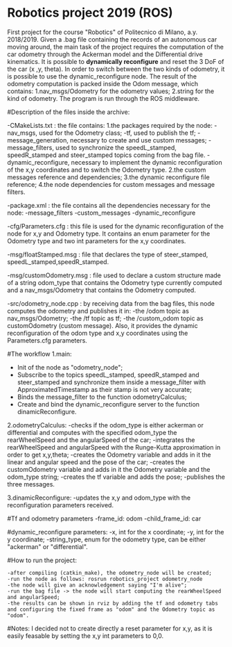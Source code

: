 # Robotics project 2019 (ROS)
First project for the course "Robotics" of Politecnico di Milano, a.y. 2018/2019.
Given a .bag file containing the records of an autonomous car moving around, the main task of the project requires the computation of the car odometry 
through the Ackerman model and the Differential drive kinematics.
It is possible to **dynamically reconfigure** and reset the 3 DoF of the car (x ,y, theta).
In order to switch between the two kinds of odometry, it is possible to use the dynamic_reconfigure node.
The result of the odometry computation is packed inside the Odom message, which contains:
1.nav_msgs/Odometry for the odometry values;
2.string for the kind of odometry.
The program is run through the ROS middleware.

#Description of the files inside the archive:

-CMakeLists.txt : 
  the file contains:
  1.the packages required by the node:
      -nav_msgs, used for the Odometry class;
      -tf, used to publish the tf;
      -message_generation, necessary to create and use custom messages;
      -message_filters, used to synchronize the speedL_stamped, speedR_stamped and steer_stamped topics coming from the bag file.
      -dynamic_reconfigure, necessary to implement the dynamic reconfiguration of the x,y coordinates and to switch the Odometry type.
  2.the custom messages reference and dependencies;
  3.the dynamic reconfigure file reference;
  4.the node dependencies for custom messages and message filters.

-package.xml : the file contains all the dependencies necessary for the node:
    -message_filters
    -custom_messages
    -dynamic_reconfigure

-cfg/Parameters.cfg : this file is used for the dynamic reconfiguration of the node for x,y and Odometry type.
  It contains an enum parameter for the Odometry type and two int parameters for the x,y coordinates.

-msg/floatStamped.msg :
  file that declares the type of steer_stamped, speedL_stamped,speedR_stamped.

-msg/customOdometry.msg :
  file used to declare a custom structure made of a string odom_type that contains the Odometry type currently computed and 
  a nav_msgs/Odometry that contains the Odometry computed.

-src/odometry_node.cpp :
  by receiving data from the bag files, this node computes the odometry and publishes it in:
     -the /odom topic as nav_msgs/Odometry;
     -the /tf topic as tf;
      -the /custom_odom topic as customOdometry (custom message).
  Also, it provides the dynamic reconfiguration of the odom type and x,y coordinates using the Parameters.cfg parameters.

#The workflow
1.main:
  - Init of the node as "odometry_node";  
  - Subscribe to the topics speedL_stamped, speedR_stamped and steer_stamped and synchronize them inside a message_filter with ApproximatedTimestamp as their stamp is not very accurate;
  - Binds the message_filter to the function odometryCalculus;
  - Create and bind the dynamic_reconfigure server to the function dinamicReconfigure.

2.odometryCalculus:
    -checks if the odom_type is either ackerman or differential and computes with the specified odom_type the rearWheelSpeed and the angularSpeed of the car;
    -integrates the rearWheelSpeed and angularSpeed with the Runge-Kutta approximation in order to get x,y,theta;
    -creates the Odometry variable and adds in it the linear and angular speed and the pose of the car;
    -creates the customOdometry variable and adds in it the Odometry variable and the odom_type string;
    -creates the tf variable and adds the pose;
    -publishes the three messages.

3.dinamicReconfigure:
    -updates the x,y and odom_type with the reconfiguration parameters received.


#Tf and odometry parameters
    -frame_id: odom
    -child_frame_id: car

#dynamic_reconfigure parameters:
    -x, int for the x coordinate;
    -y, int for the y coordinate;
    -string_type, enum for the odometry type, can be either "ackerman" or "differential".

#How to run the project:

    -after compiling (catkin_make), the odometry_node will be created;
    -run the node as follows: rosrun robotics_project odometry_node
    -the node will give an acknowledgement saying "I'm alive";
    -run the bag file -> the node will start computing the rearWheelSpeed and angularSpeed;
    -the results can be shown in rviz by adding the tf and odometry tabs and configuring the fixed frame as "odom" and the Odometry topic as "odom".

#Notes:
I decided not to create directly a reset parameter for x,y, as it is easily feasable by setting the x,y int parameters to 0,0.
